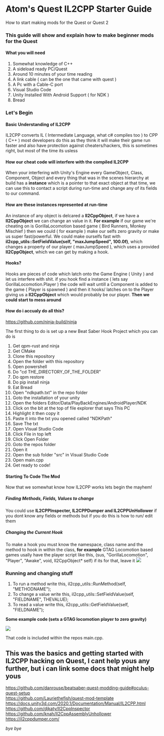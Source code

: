 # Atom's Quest IL2CPP Starter Guide
How to start making mods for the Quest or Quest 2

### This guide will show and explain how to make beginner mods for the Quest

#### What you will need

1. Somewhat knowledge of C++
2. A sideload ready PC/Quest
3. Around 10 minutes of your time reading
4. A link cable ( can be the one that came with quest )
5. A Pc with a Cable-C port
6. Visual Studio Code
7. Unity Installed With Android Support ( for NDK )
7. Bread

### Let's Begin
#### Basic Understanding of IL2CPP

IL2CPP converts IL ( Intermediate Language, what c# compiles too ) to CPP ( C++ )
most developers do this as they think it will make their game run faster and also have protection against cheaters/hackers, this is sometimes right, but most of the time its usless

#### How our cheat code will interfere with the compiled IL2CPP

When your interfering with Unity's Engine every GameObject, Class, Component, Object and every thing that was in the scenes hierarchy at build has a **instance** which is a pointer to that exact object at that time, we can use this to contact a script during run-time and change any of its fields to our command.

#### How are these instances represented at run-time

An instance of any object is delcared a **Il2CppObject**, if we have a **Il2CppObject** we can change an value in it.
**For example** if our game we're cheating on is GorillaLocomotion based game ( Bird Runners, Monkey Mischief ) then we could ( for example ) make our selfs zero gravity or make us super fast/powerful.
We could make ourselfs fast with **il2cpp_utils::SetFieldValue(self, "maxJumpSpeed", 100.0f)**, which changes a property of our player ( maxJumpSpeed ), which uses a provided **Il2CppObject**, which we can get by making a hook.

#### Hooks?

Hooks are pieces of code which latch onto the Game Engine ( Unity ) and let us interfere with shit. if you hook find a instance ( lets say GorillaLocomotion.Player ) the code will wait untill a Component is added to the game ( Player is spawned ) and then it hooks/ latches on to the Player giving us a **Il2CppObject** which would probably be our player. **Then we could start to mess around**

#### How do i accualy do all this?

https://github.com/ninja-build/ninja

The first thing to do is set up a new Beat Saber Hook Project which you can do is 

1. Get qpm-rust and ninja
2. Get CMake
3. Clone this repository
4. Open the folder with this repository
5. Open powershell
6. Do "cd THE_DIRECTORY_OF_THE_FOLDER"
7. Do qpm restore
8. Do pip install ninja
8. Eat Bread
9. Open "ndkpath.txt" in the repo folder
10. Goto the installation of your unity
11. Open the folders Editor/Data/PlayBackEngines/AndroidPlayer/NDK
12. Click on the bit at the top of file explorer that says This PC
13. Highlight it then copy it
14. Paste it into the txt you opened called "NDKPath"
15. Save The txt
16. Open Visual Studio Code
17. Click File in top left
18. Click Open Folder
19. Goto the repos folder
20. Open it
21. Open the sub folder "src" in Visual Studio Code
22. Open main.cpp
23. Get ready to code!

#### Starting To Code The Mod

Now that we somewhat know how IL2CPP works lets begin the mayhem!

##### Finding Methods, Fields, Values to change

You could use **IL2CPPInspecter, IL2CPPDumper and IL2CPPUnHollower** if you dont know any fields or methods
but if you do this is how to run/ edit them

##### Changing the Current Hook

To make a hook you must know the namespace, class name and the method to hook in within the class, **for example** GTAG Locomotion based games usally have the player script like this, (sus, "GorillaLocomotion", "Player", "Awake", void, Il2CppObject* self) if its for that, leave it
![](https://i.imgur.com/y4ocskb.png)

### Running and changing stuff

1. To run a method write this, il2cpp_utils::RunMethod(self, "METHODNAME");
2. To change a value write this, il2cpp_utils::SetFieldValue(self, "FIELDNAME", THEVALUE);
3. To read a value write this, il2cpp_utils::GetFieldValue(self, "FIELDNAME");

**Some example code (sets a GTAG locomotion player to zero gravity)**

![](https://i.imgur.com/MCTtFzK.png)

That code is included within the repos main.cpp.

## This was the basics and getting started with IL2CPP hacking on Quest, I cant help yous any further, but i can link some docs that might help yous

https://github.com/danrouse/beatsaber-quest-modding-guide#oculus-quest-setup <br>
https://github.com/Lauriethefish/quest-mod-template <br>
https://docs.unity3d.com/2020.1/Documentation/Manual/IL2CPP.html <br>
https://github.com/djkaty/Il2CppInspector <br>
https://github.com/knah/Il2CppAssemblyUnhollower <br>
https://il2cppdumper.com/ <br>

*bye bye*

